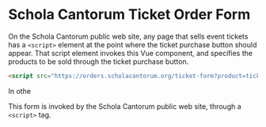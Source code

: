 # Schola Cantorum Ticket Order Form

On the Schola Cantorum public web site, any page that sells event tickets has a
`<script>` element at the point where the ticket purchase button should appear.
That script element invokes this Vue component, and specifies the products to be
sold through the ticket purchase button.

```html
<script src="https://orders.scholacantorum.org/ticket-form?product=ticket-2019-07-08"></script>
```

In othe

This form is invoked by the Schola Cantorum public web site, through a
`<script>` tag.
